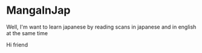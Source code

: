 # MangaInJap
Well, I'm want to learn japanese by reading scans in japanese and in english at the same time

Hi friend
